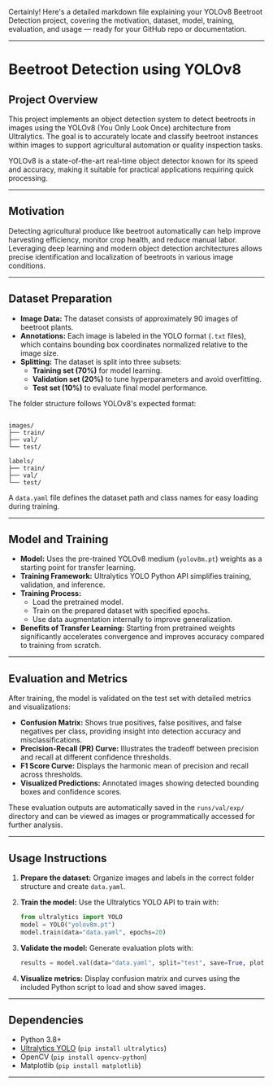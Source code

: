 Certainly! Here's a detailed markdown file explaining your YOLOv8 Beetroot Detection project, covering the motivation, dataset, model, training, evaluation, and usage — ready for your GitHub repo or documentation.

---

# Beetroot Detection using YOLOv8

## Project Overview

This project implements an object detection system to detect beetroots in images using the YOLOv8 (You Only Look Once) architecture from Ultralytics. The goal is to accurately locate and classify beetroot instances within images to support agricultural automation or quality inspection tasks.

YOLOv8 is a state-of-the-art real-time object detector known for its speed and accuracy, making it suitable for practical applications requiring quick processing.

---

## Motivation

Detecting agricultural produce like beetroot automatically can help improve harvesting efficiency, monitor crop health, and reduce manual labor. Leveraging deep learning and modern object detection architectures allows precise identification and localization of beetroots in various image conditions.

---

## Dataset Preparation

- **Image Data:** The dataset consists of approximately 90 images of beetroot plants.
- **Annotations:** Each image is labeled in the YOLO format (`.txt` files), which contains bounding box coordinates normalized relative to the image size.
- **Splitting:** The dataset is split into three subsets:
  - **Training set (70%)** for model learning.
  - **Validation set (20%)** to tune hyperparameters and avoid overfitting.
  - **Test set (10%)** to evaluate final model performance.

The folder structure follows YOLOv8's expected format:

```

images/
├── train/
├── val/
└── test/

labels/
├── train/
├── val/
└── test/

````

A `data.yaml` file defines the dataset path and class names for easy loading during training.

---

## Model and Training

- **Model:** Uses the pre-trained YOLOv8 medium (`yolov8m.pt`) weights as a starting point for transfer learning.
- **Training Framework:** Ultralytics YOLO Python API simplifies training, validation, and inference.
- **Training Process:**
  - Load the pretrained model.
  - Train on the prepared dataset with specified epochs.
  - Use data augmentation internally to improve generalization.
- **Benefits of Transfer Learning:** Starting from pretrained weights significantly accelerates convergence and improves accuracy compared to training from scratch.

---

## Evaluation and Metrics

After training, the model is validated on the test set with detailed metrics and visualizations:

- **Confusion Matrix:** Shows true positives, false positives, and false negatives per class, providing insight into detection accuracy and misclassifications.
- **Precision-Recall (PR) Curve:** Illustrates the tradeoff between precision and recall at different confidence thresholds.
- **F1 Score Curve:** Displays the harmonic mean of precision and recall across thresholds.
- **Visualized Predictions:** Annotated images showing detected bounding boxes and confidence scores.

These evaluation outputs are automatically saved in the `runs/val/exp/` directory and can be viewed as images or programmatically accessed for further analysis.

---

## Usage Instructions

1. **Prepare the dataset:** Organize images and labels in the correct folder structure and create `data.yaml`.

2. **Train the model:** Use the Ultralytics YOLO API to train with:

    ```python
    from ultralytics import YOLO
    model = YOLO("yolov8m.pt")
    model.train(data="data.yaml", epochs=20)
    ```

3. **Validate the model:** Generate evaluation plots with:

    ```python
    results = model.val(data="data.yaml", split="test", save=True, plots=True)
    ```

4. **Visualize metrics:** Display confusion matrix and curves using the included Python script to load and show saved images.

---

## Dependencies

- Python 3.8+
- [Ultralytics YOLO](https://github.com/ultralytics/ultralytics) (`pip install ultralytics`)
- OpenCV (`pip install opencv-python`)
- Matplotlib (`pip install matplotlib`)

---
